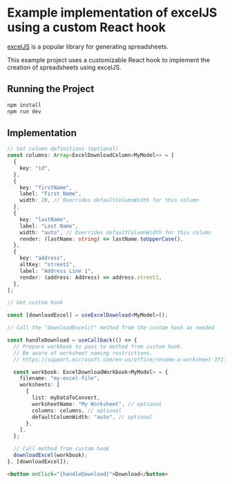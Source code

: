 # Example implementation of excelJS using a custom React hook

[excelJS](https://github.com/exceljs/exceljs) is a popular library for generating spreadsheets.

This example project uses a customizable React hook to implement the creation of spreadsheets using excelJS.

## Running the Project

```bash
npm install
npm run dev
```

## Implementation

```typescript
// Set column definitions (optional)
const columns: Array<ExcelDownloadColumn<MyModel>> = [
  {
    key: "id",
  },
  {
    key: "firstName",
    label: "First Name",
    width: 20, // Overrides defaultColumnWidth for this column
  },
  {
    key: "lastName",
    label: "Last Name",
    width: "auto", // Overrides defaultColumnWidth for this column
    render: (lastName: string) => lastName.toUpperCase(),
  },
  {
    key: "address",
    altKey: "street1",
    label: "Address Line 1",
    render: (address: Address) => address.street1,
  },
];

// Get custom hook

const [downloadExcel] = useExcelDownload<MyModel>();

// Call the "downloadExcel()" method from the custom hook as needed

const handleDownload = useCallback(() => {
  // Prepare workbook to pass to method from custom hook.
  // Be aware of worksheet naming restrictions.
  // https://support.microsoft.com/en-us/office/rename-a-worksheet-3f1f7148-ee83-404d-8ef0-9ff99fbad1f9

  const workbook: ExcelDownloadWorkbook<MyModel> = {
    filename: "my-excel-file",
    worksheets: [
      {
        list: myDataToConvert,
        worksheetName: "My Worksheet", // optional
        columns: columns, // optional
        defaultColumnWidth: "auto", // optional
      },
    ],
  };

  // Call method from custom hook
  downloadExcel(workbook);
}, [downloadExcel]);
```

```html
<button onClick="{handleDownload}">Download</button>
```
